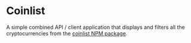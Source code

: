 # Coinlist

A simple combined API / client application that displays and filters all the cryptocurrencies from the [coinlist NPM package](https://github.com/lukechilds/coinlist).
